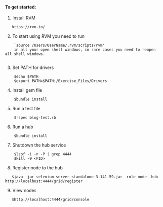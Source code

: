 
#### To get started:
1. Install RVM
``` 
   https://rvm.io/
```

2. To start using RVM you need to run 
``` 
    `source /Users/UserName/.rvm/scripts/rvm'
    in all your open shell windows, in rare cases you need to reopen all shell windows.
    
```

3. Set PATH for drivers
``` 
    $echo $PATH
    $export PATH=$PATH:/Exercise_Files/Drivers
```

4. Install gem file
``` 
    $bundle install
```
5. Run a test file
``` 
    $rspec blog-test.rb 
```
6. Run a hub
``` 
    $bundle install
```

7. Shutdown the hub service
``` 
    $lsof -i -n -P | grep 4444
    $kill -9 <PID>
```
8. Register node to the hub
``` 
   $java -jar selenium-server-standalone-3.141.59.jar -role node -hub http://localhost:4444/grid/register 
```


9. View nodes
```
   $http://localhost:4444/grid/console
```